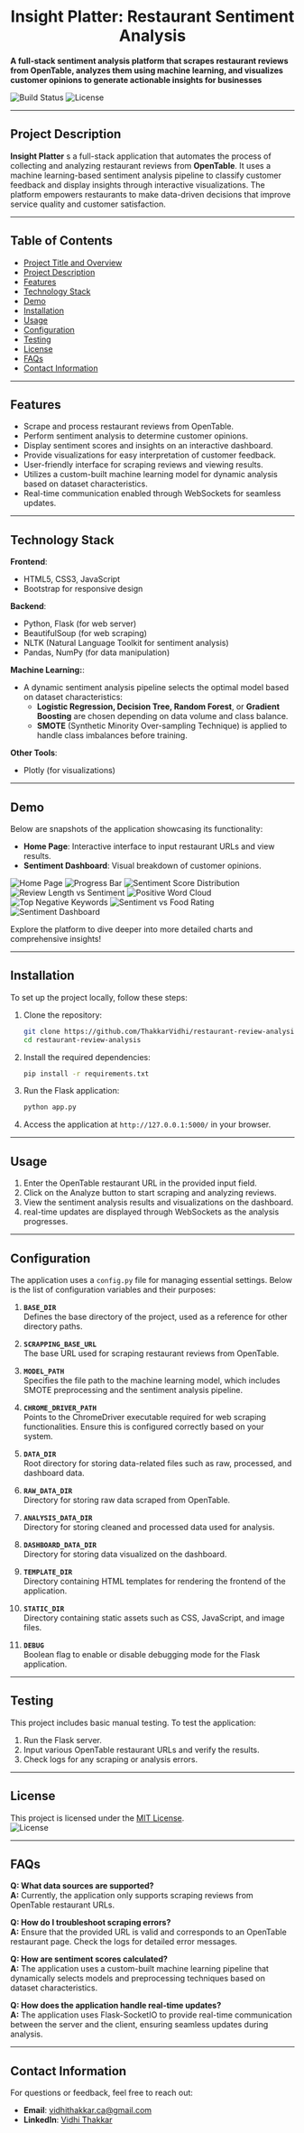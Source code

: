 # <h1 align="center">Insight Platter: Restaurant Sentiment Analysis</h1>

**A full-stack sentiment analysis platform that scrapes restaurant reviews from OpenTable, analyzes them using machine learning, and visualizes customer opinions to generate actionable insights for businesses**

![Build Status](https://img.shields.io/badge/build-passing-brightgreen) ![License](https://img.shields.io/badge/license-MIT-blue)

---

## Project Description

**Insight Platter** s a full-stack application that automates the process of collecting and analyzing restaurant reviews from **OpenTable**. It uses a machine learning-based sentiment analysis pipeline to classify customer feedback and display insights through interactive visualizations. The platform empowers restaurants to make data-driven decisions that improve service quality and customer satisfaction.

---

## Table of Contents
- [Project Title and Overview](#project-title-and-overview)
- [Project Description](#project-description)
- [Features](#features)
- [Technology Stack](#technology-stack)
- [Demo](#demo)
- [Installation](#installation)
- [Usage](#usage)
- [Configuration](#configuration)
- [Testing](#testing)
- [License](#license)
- [FAQs](#faqs)
- [Contact Information](#contact-information)

---

## Features

- Scrape and process restaurant reviews from OpenTable.
- Perform sentiment analysis to determine customer opinions.
- Display sentiment scores and insights on an interactive dashboard.
- Provide visualizations for easy interpretation of customer feedback.
- User-friendly interface for scraping reviews and viewing results.
- Utilizes a custom-built machine learning model for dynamic analysis based on dataset characteristics.
- Real-time communication enabled through WebSockets for seamless updates.

---

## Technology Stack

**Frontend**:
- HTML5, CSS3, JavaScript
- Bootstrap for responsive design

**Backend**:
- Python, Flask (for web server)
- BeautifulSoup (for web scraping)
- NLTK (Natural Language Toolkit for sentiment analysis)
- Pandas, NumPy (for data manipulation)

**Machine Learning:**:
- A dynamic sentiment analysis pipeline selects the optimal model based on dataset characteristics:
    - **Logistic Regression, Decision Tree, Random Forest**, or **Gradient Boosting** are chosen depending on data volume and class balance.
    - **SMOTE** (Synthetic Minority Over-sampling Technique) is applied to handle class imbalances before training.

**Other Tools**:
- Plotly (for visualizations)

---

## Demo

Below are snapshots of the application showcasing its functionality:

- **Home Page**: Interactive interface to input restaurant URLs and view results.
- **Sentiment Dashboard**: Visual breakdown of customer opinions.

![Home Page](./app//static/images/home-ui.png)
![Progress Bar](./app//static/images/progress-bar-ui.png)
![Sentiment Score Distribution](./app//static/images/ploarity-score-distribution-plot.png)
![Review Length vs Sentiment](./app//static/images/review-length-sentiment-correlation-plot.png)
![Positive Word Cloud](./app//static/images/word-cloud-positive-plot.png)
![Top Negative Keywords](./app//static/images/top-negative-keyword-plot.png)
![Sentiment vs Food Rating](./app//static/images/sentiment-vs-food-rating-plot.png)
![Sentiment Dashboard](./app//static/images/map.png)

Explore the platform to dive deeper into more detailed charts and comprehensive insights!

---

## Installation

To set up the project locally, follow these steps:

1. Clone the repository:
    ```bash
    git clone https://github.com/ThakkarVidhi/restaurant-review-analysis.git
    cd restaurant-review-analysis
    ```

2. Install the required dependencies:
    ```bash
    pip install -r requirements.txt
    ```

3. Run the Flask application:
    ```bash
    python app.py
    ```

4. Access the application at `http://127.0.0.1:5000/` in your browser.

---

## Usage

1. Enter the OpenTable restaurant URL in the provided input field.
2. Click on the Analyze button to start scraping and analyzing reviews.
3. View the sentiment analysis results and visualizations on the dashboard.
4. real-time updates are displayed through WebSockets as the analysis progresses.

---

## Configuration

The application uses a `config.py` file for managing essential settings. Below is the list of configuration variables and their purposes:


1. **`BASE_DIR`**  
   Defines the base directory of the project, used as a reference for other directory paths.

2. **`SCRAPPING_BASE_URL`**  
   The base URL used for scraping restaurant reviews from OpenTable.

3. **`MODEL_PATH`**  
   Specifies the file path to the machine learning model, which includes SMOTE preprocessing and the sentiment analysis pipeline.

4. **`CHROME_DRIVER_PATH`**  
   Points to the ChromeDriver executable required for web scraping functionalities. Ensure this is configured correctly based on your system.

5. **`DATA_DIR`**  
   Root directory for storing data-related files such as raw, processed, and dashboard data.

6. **`RAW_DATA_DIR`**  
   Directory for storing raw data scraped from OpenTable.

7. **`ANALYSIS_DATA_DIR`**  
   Directory for storing cleaned and processed data used for analysis.

8. **`DASHBOARD_DATA_DIR`**  
   Directory for storing data visualized on the dashboard.

9. **`TEMPLATE_DIR`**  
   Directory containing HTML templates for rendering the frontend of the application.

10. **`STATIC_DIR`**  
    Directory containing static assets such as CSS, JavaScript, and image files.

11. **`DEBUG`**  
    Boolean flag to enable or disable debugging mode for the Flask application.

---

## Testing

This project includes basic manual testing. To test the application:

1. Run the Flask server.
2. Input various OpenTable restaurant URLs and verify the results.
3. Check logs for any scraping or analysis errors.

---

## License

This project is licensed under the [MIT License](LICENSE).  
![License](https://img.shields.io/badge/license-MIT-blue)

---

## FAQs

**Q: What data sources are supported?**  
**A:** Currently, the application only supports scraping reviews from OpenTable restaurant URLs.

**Q: How do I troubleshoot scraping errors?**  
**A:** Ensure that the provided URL is valid and corresponds to an OpenTable restaurant page. Check the logs for detailed error messages.

**Q: How are sentiment scores calculated?**  
**A:** The application uses a custom-built machine learning pipeline that dynamically selects models and preprocessing techniques based on dataset characteristics.

**Q: How does the application handle real-time updates?**  
**A:** The application uses Flask-SocketIO to provide real-time communication between the server and the client, ensuring seamless updates during analysis.

---

## Contact Information

For questions or feedback, feel free to reach out:

- **Email**: [vidhithakkar.ca@gmail.com](mailto:vidhithakkar.ca@gmail.com)
- **LinkedIn**: [Vidhi Thakkar](https://www.linkedin.com/in/vidhi-thakkar-0b509724a/)
